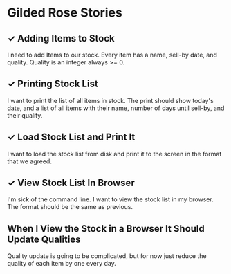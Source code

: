 Gilded Rose Stories
===================

## ✓ Adding Items to Stock

I need to add Items to our stock. Every item has a name, sell-by date, and quality.
Quality is an integer always >= 0.

## ✓ Printing Stock List

I want to print the list of all items in stock.
The print should show today's date, and a list of all items with their name, number of days until sell-by, and their quality.

## ✓ Load Stock List and Print It

I want to load the stock list from disk and print it to the screen in the format that we agreed.

## ✓ View Stock List In Browser

I'm sick of the command line. I want to view the stock list in my browser.
The format should be the same as previous.

## When I View the Stock in a Browser It Should Update Qualities

Quality update is going to be complicated, but for now just reduce the quality of each item by one every day.

